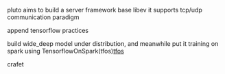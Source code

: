 pluto aims to build a server framework base libev
it supports tcp/udp communication paradigm



append tensorflow practices

build wide_deep model under distribution, and meanwhile put it training on spark using TensorflowOnSpark(tfos)[tfos](https://github.com/yahoo/TensorFlowOnSpark/)





crafet